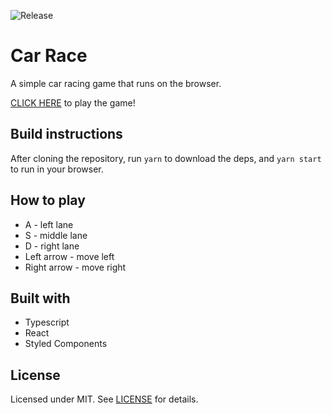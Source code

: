 ![Release](https://github.com/JeffersonCarvalh0/car-race/workflows/Release/badge.svg?branch=master)

# Car Race
A simple car racing game that runs on the browser.

[CLICK HERE](https://jeffersoncarvalh0.github.io/car-race/) to play the game!

## Build instructions
After cloning the repository, run `yarn` to download the deps, and `yarn start`
to run in your browser.

## How to play
 - A - left lane
 - S - middle lane
 - D - right lane
 - Left arrow - move left
 - Right arrow - move right

## Built with
 - Typescript
 - React
 - Styled Components

## License
Licensed under MIT. See [LICENSE](LICENSE) for details.
